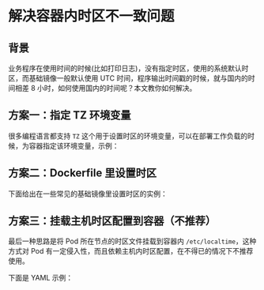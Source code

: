 # 解决容器内时区不一致问题

## 背景

业务程序在使用时间的时候(比如打印日志)，没有指定时区，使用的系统默认时区，而基础镜像一般默认使用 UTC 时间，程序输出时间戳的时候，就与国内的时间相差 8 小时，如何使用国内的时间呢？本文教你如何解决。

## 方案一：指定 TZ 环境变量

很多编程语言都支持 `TZ` 这个用于设置时区的环境变量，可以在部署工作负载的时候，为容器指定该环境变量，示例：

<FileBlock showFileNumbers file="containerization/tz-env.yaml" showLineNumbers />

## 方案二：Dockerfile 里设置时区

下面给出在一些常见的基础镜像里设置时区的实例：

<Tabs>
  <TabItem value="ubuntu" label="Ubuntu">
    <FileBlock file="containerization/ubuntu-tz.dockerfile" />
  </TabItem>
  <TabItem value="alpine" label="Alpine">
    <FileBlock file="containerization/alpine-tz.dockerfile" />
  </TabItem>
  <TabItem value="centos" label="CentOS">
    <FileBlock file="containerization/centos-tz.dockerfile" />
  </TabItem>
</Tabs>

## 方案三：挂载主机时区配置到容器（不推荐）

最后一种思路是将 Pod 所在节点的时区文件挂载到容器内 `/etc/localtime`，这种方式对 Pod 有一定侵入性，而且依赖主机内时区配置，在不得已的情况下不推荐使用。

下面是 YAML 示例：

<FileBlock showFileNumbers file="containerization/mount-tz.yaml" showLineNumbers />
